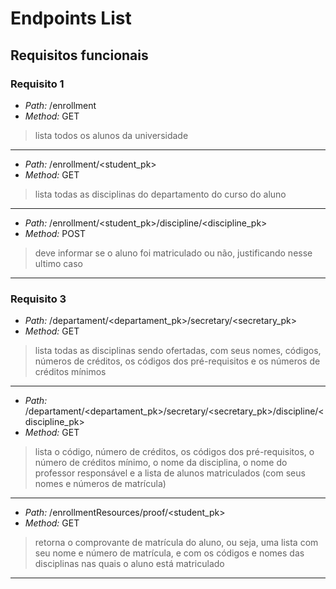 # Endpoints List
## Requisitos funcionais
### Requisito 1
- *Path:* /enrollment
- *Method:* GET
> lista todos os alunos da universidade
---
- *Path:* /enrollment/<student_pk>
- *Method:* GET
> lista todas as disciplinas do departamento do curso do aluno
---
- *Path:* /enrollment/<student_pk>/discipline/<discipline_pk>
- *Method:* POST
> deve informar se o aluno foi matriculado ou não, justificando nesse ultimo caso
---

### Requisito 3
- *Path:* /departament/<departament_pk>/secretary/<secretary_pk>
- *Method:* GET
> lista todas as disciplinas sendo ofertadas, com seus nomes, códigos, números de créditos, os códigos dos pré-requisitos e os números de créditos mínimos
---
- *Path:* /departament/<departament_pk>/secretary/<secretary_pk>/discipline/<discipline_pk>
- *Method:* GET
> lista o código, número de créditos, os códigos dos pré-requisitos, o número de créditos mínimo, o nome da disciplina, o nome do professor responsável e a lista de alunos matriculados (com seus nomes e números de matrícula)
---
- *Path:* /enrollmentResources/proof/<student_pk>
- *Method:* GET
> retorna o comprovante de matrícula do aluno, ou seja, uma lista com seu nome e número de matrícula, e com os códigos e nomes das disciplinas nas quais o aluno está matriculado
---
